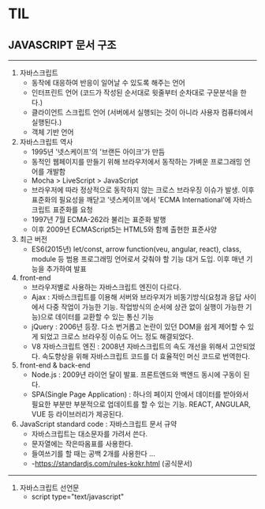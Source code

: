# TIL

## JAVASCRIPT 문서 구조

---

1. 자바스크립트
   - 동작에 대응하여 반응이 일어날 수 있도록 해주는 언어
   - 인터프린트 언어 (코드가 작성된 순서대로 윗줄부터 순차대로 구문분석을 한다.)
   - 클라이언트 스크립트 언어 (서버에서 실행되는 것이 아니라 사용자 컴퓨터에서 실행된다.)
   - 객체 기반 언어
2. 자바스크립트 역사
   - 1995년 '넷스케이프'의 '브랜든 아이크'가 만듬
   - 동적인 웹페이지를 만들기 위해 브라우저에서 동작하는 가벼운 프로그래밍 언어를 개발함
   - Mocha > LiveScript > JavaScript
   - 브라우저에 따라 정상적으로 동작하지 않는 크로스 브라우징 이슈가 발생. 이후 표준화의 필요성을 깨닫고 '넷스케이프'에서 'ECMA International'에 자바스크립트 표준화를 요청
   - 1997년 7월 ECMA-262라 불리는 표준화 발행
   - 이후 2009년 ECMAScript5는 HTML5와 함께 출현한 표준사양
3. 최근 버전
   - ES6(2015년) let/const, arrow function(veu, angular, react), class, module 등 범용 프로그래밍 언어로서 갖춰야 할 기능 대거 도입. 이후 매년 기능을 추가하여 발표
4. front-end
   - 브라우저별로 사용하는 자바스크립트 엔진이 다르다.
   - Ajax : 자바스크립트를 이용해 서버와 브라우저가 비동기방식(요청과 응답 사이에서 다중 작업이 가능한 기능. 작업방식의 순서에 상관 없이 실행이 가능한 기능)으로 데이터를 교환할 수 있는 통신 기능
   - jQuery : 2006년 등장. 다소 번거롭고 논란이 있던 DOM을 쉽게 제어할 수 있게 되었고 크로스 브라우징 이슈도 어느 정도 해결되었다.
   - V8 자바스크립트 엔진 : 2008년 자바스크립트의 속도 개선을 위해서 고안되었다. 속도향상을 위해 자바스크립트 코드를 더 효율적인 머신 코드로 번역한다.
5. front-end & back-end
   - Node.js : 2009년 라이언 달이 발표. 프론트엔드와 백엔드 동시에 구동이 된다.
   - SPA(Single Page Application) : 하나의 페이지 안에서 데이터를 받아와서 필요한 부분만 부분적으로 업데이트를 할 수 있는 기능. REACT, ANGULAR, VUE 등 라이브러리가 제공된다.
6. JavaScript standard code : 자바스크립트 문서 규약
   - 자바스크립트는 대소문자를 가려서 쓴다.
   - 문자열에는 작은따옴표를 사용한다.
   - 들여쓰기를 할 때는 공백 2개를 사용한다 ...
   - -https://standardjs.com/rules-kokr.html (공식문서)

---

1. 자바스크립트 선언문
   - script type="text/javascript"
